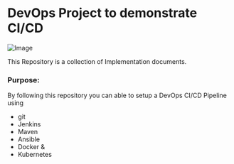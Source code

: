 # DevOps Project to demonstrate CI/CD 

![Image](deveops_cicd/img.png)

This Repository is a collection of Implementation documents. 

### Purpose:
By following this repository you can able to setup a DevOps CI/CD Pipeline using
- git
- Jenkins
- Maven
- Ansible
- Docker &
- Kubernetes

